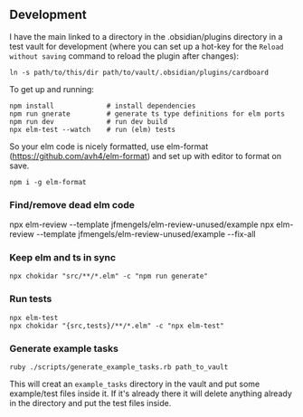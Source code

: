 ## Development

I have the main linked to a directory in the .obsidian/plugins directory
in a test vault for development (where you can set up a hot-key for the
`Reload without saving` command to reload the plugin after changes):

```
ln -s path/to/this/dir path/to/vault/.obsidian/plugins/cardboard
```

To get up and running:

```
npm install             # install dependencies
npm run gnerate         # generate ts type definitions for elm ports
npm run dev             # run dev build
npx elm-test --watch    # run (elm) tests
```

So your elm code is nicely formatted, use elm-format
(https://github.com/avh4/elm-format) and set up with editor to format on save.

```
npm i -g elm-format
```

### Find/remove dead elm code
npx elm-review --template jfmengels/elm-review-unused/example
npx elm-review --template jfmengels/elm-review-unused/example --fix-all

### Keep elm and ts in sync
```
npx chokidar "src/**/*.elm" -c "npm run generate"
```

### Run tests
```
npx elm-test
npx chokidar "{src,tests}/**/*.elm" -c "npx elm-test"
```

### Generate example tasks

```
ruby ./scripts/generate_example_tasks.rb path_to_vault
```

This will creat an `example_tasks` directory in the vault and put some
example/test files inside it.  If it's already there it will delete
anything already in the directory and put the test files inside.

